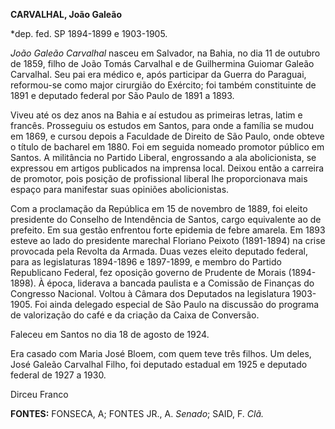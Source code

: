 **CARVALHAL, João Galeão**

\*dep. fed. SP 1894-1899 e 1903-1905.

*João Galeão Carvalhal* nasceu em Salvador, na Bahia, no dia 11 de
outubro de 1859, filho de João Tomás Carvalhal e de Guilhermina Guiomar
Galeão Carvalhal. Seu pai era médico e, após participar da Guerra do
Paraguai, reformou-se como major cirurgião do Exército; foi também
constituinte de 1891 e deputado federal por São Paulo de 1891 a 1893.

Viveu até os dez anos na Bahia e aí estudou as primeiras letras, latim e
francês. Prosseguiu os estudos em Santos, para onde a família se mudou
em 1869, e cursou depois a Faculdade de Direito de São Paulo, onde
obteve o título de bacharel em 1880. Foi em seguida nomeado promotor
público em Santos. A militância no Partido Liberal, engrossando a ala
abolicionista, se expressou em artigos publicados na imprensa local.
Deixou então a carreira de promotor, pois posição de profissional
liberal lhe proporcionava mais espaço para manifestar suas opiniões
abolicionistas.

Com a proclamação da República em 15 de novembro de 1889, foi eleito
presidente do Conselho de Intendência de Santos, cargo equivalente ao de
prefeito. Em sua gestão enfrentou forte epidemia de febre amarela. Em
1893 esteve ao lado do presidente marechal Floriano Peixoto (1891-1894)
na crise provocada pela Revolta da Armada. Duas vezes eleito deputado
federal, para as legislaturas 1894-1896 e 1897-1899, e membro do Partido
Republicano Federal, fez oposição governo de Prudente de Morais
(1894-1898). À época, liderava a bancada paulista e a Comissão de
Finanças do Congresso Nacional. Voltou à Câmara dos Deputados na
legislatura 1903-1905. Foi ainda delegado especial de São Paulo na
discussão do programa de valorização do café e da criação da Caixa de
Conversão.

Faleceu em Santos no dia 18 de agosto de 1924.

Era casado com Maria José Bloem, com quem teve três filhos. Um deles,
José Galeão Carvalhal Filho, foi deputado estadual em 1925 e deputado
federal de 1927 a 1930.

Dirceu Franco

**FONTES:** FONSECA, A; FONTES JR., A. *Senado*; SAID, F. *Clã.*
